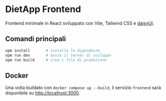 # DietApp Frontend

Frontend minimale in React sviluppato con Vite, Tailwind CSS e [daisyUI](https://daisyui.com/).

## Comandi principali

```bash
npm install       # installa le dipendenze
npm run dev       # avvia il server di sviluppo
npm run build     # crea i file di produzione
```

## Docker

Una volta buildato con `docker compose up --build`, il servizio `frontend` sarà
disponibile su [http://localhost:3000](http://localhost:3000).
